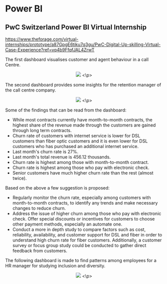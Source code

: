 # Power BI

## PwC Switzerland Power BI Virtual Internship

https://www.theforage.com/virtual-internships/prototype/a87GpgE6tiku7q3gu/PwC-Digital-Up-skilling-Virtual-Case-Experience?ref=vq4b9FfqfJAL4ZrwT

The first dashboard visualises customer and agent behaviour in a call Centre.
<p align="center">
 <img src='https://github.com/mousavin0/python/blob/main/British%20Airways/task2.jpg'>
<\p>

The second dashboard provides some insights for the retention manager of the call centre company.

<p align="center">
 <img src='https://github.com/mousavin0/python/blob/main/British%20Airways/task3.jpg'>
<\p>

Some of the findings that can be read from the dashboard:

- While most contracts currently have month-to-month contracts, the highest share of the revenue made through the customers are gained through long term contracts.
- Churn rate of customers with internet service is lower for DSL customers than fiber optic customers and it is even lower for DSL customers who has purchased an additional internet service.
- Last month's churn rate is 27%.
- Last month's total revenue is 456.12 thousands.
- Churn rate is highest among those with month-to-month contract.
- Churn rate is highest among those who pay with electronic check.
- Senior customers have much higher churn rate than the rest (almost twice). 






Based on the above a few suggestion is proposed:

- Regularly monitor the churn rate, especially among customers with  month-to-month contracts, to identify any trends and make necessary changes to reduce churn.
- Address the issue of higher churn among those who pay with electronic check. Offer special discounts or incentives for customers to choose other payment methods, especially an automate one.
- Conduct a more in depth study to compare factors such as cost, reliability, availability,  and customer support for DSL and fiber in order to understand high churn rate for fiber customers. Additionally, a customer survey or focus group study could be conducted to gather direct feedback from customers.


The following dashboard is made to find patterns among employees for a HR manager for studying inclusion and diversity.

<p align="center">
 <img src='https://github.com/mousavin0/python/blob/main/British%20Airways/task4.jpg'>
<\p>
